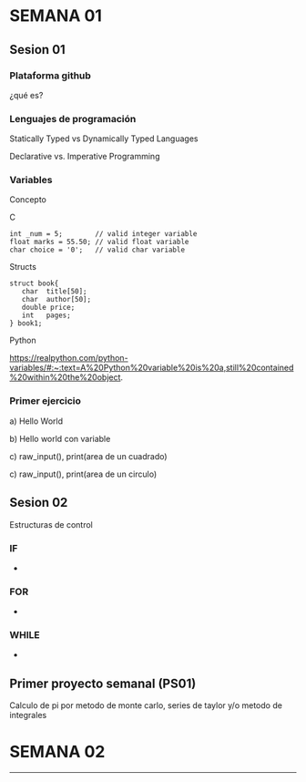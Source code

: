 SEMANA 01
=========

## Sesion 01

### Plataforma github

¿qué es?


### Lenguajes de programación

Statically Typed vs Dynamically Typed Languages

Declarative vs. Imperative Programming

### Variables 

Concepto

C

```
int _num = 5;        // valid integer variable
float marks = 55.50; // valid float variable
char choice = '0';   // valid char variable
```

Structs

```
struct book{
   char  title[50];
   char  author[50];
   double price;
   int   pages;
} book1;  
```

Python

https://realpython.com/python-variables/#:~:text=A%20Python%20variable%20is%20a,still%20contained%20within%20the%20object.

### Primer ejercicio

a) Hello World

b) Hello world con variable

c) raw_input(), print(area de un cuadrado)

c) raw_input(), print(area de un circulo)

## Sesion 02

Estructuras de control

### IF

-

### FOR

-

### WHILE

-

## Primer proyecto semanal (PS01)

Calculo de pi por metodo de monte carlo, series de taylor y/o metodo de integrales

SEMANA 02
=========

---
